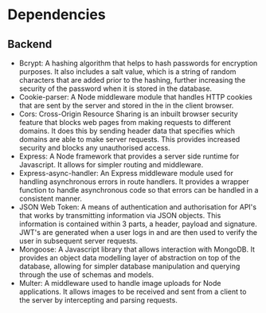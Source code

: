 # Dependencies

## Backend 
 * Bcrypt: A hashing algorithm that helps to hash passwords for encryption purposes. It also includes a salt value, which is a string of random characters that are added prior to the hashing, further increasing the security of the password when it is stored in the database.
 * Cookie-parser: A Node middleware module that handles HTTP cookies that are sent by the server and stored in the in the client browser.
 * Cors: Cross-Origin Resource Sharing is an inbuilt browser security feature that blocks web pages from making requests to different domains. It does this by sending header data that specifies which domains are able to make server requests. This provides increased security and blocks any unauthorised access.
 * Express: A Node framework that provides a server side runtime for Javascript. It allows for simpler routing and middleware.
 * Express-async-handler: An Express middleware module used for handling asynchronous errors in route handlers. It provides a wrapper function to handle asynchronous code so that errors can be handled in a consistent manner.
 * JSON Web Token: A means of authentication and authorisation for API's that works by transmitting information via JSON objects. This information is contained within 3 parts, a header, payload and signature. JWT's are generated when a user logs in and are then used to verify the user in subsequent server requests.
 * Mongoose: A Javascript library that allows interaction with MongoDB. It provides an object data modelling layer of abstraction on top of the database, allowing for simpler database manipulation and querying through the use of schemas and models.
 * Multer: A middleware used to handle image uploads for Node applications. It allows images to be received and sent from a client to the server by intercepting and parsing requests.



